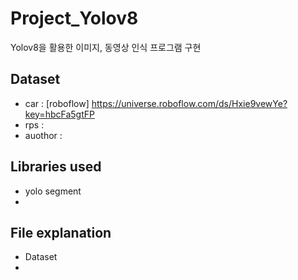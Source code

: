 # Project_Yolov8
Yolov8을 활용한 이미지, 동영상 인식 프로그램 구현

## Dataset
- car : [roboflow] https://universe.roboflow.com/ds/Hxie9vewYe?key=hbcFa5gtFP
- rps :
- auothor :

## Libraries used
- yolo segment
- 

## File explanation

- Dataset
- 
